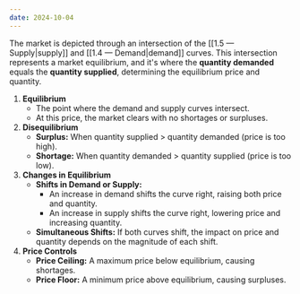 ```yaml
---
date: 2024-10-04
---
```

The market is depicted through an intersection of the [[1.5 — Supply|supply]] and [[1.4 — Demand|demand]] curves. This intersection represents a market equilibrium, and it's where the **quantity demanded** equals the **quantity supplied**, determining the equilibrium price and quantity.

1. **Equilibrium**  
   - The point where the demand and supply curves intersect.  
   - At this price, the market clears with no shortages or surpluses.
2. **Disequilibrium**  
   - **Surplus:** When quantity supplied > quantity demanded (price is too high).  
   - **Shortage:** When quantity demanded > quantity supplied (price is too low).  
3. **Changes in Equilibrium**  
   - **Shifts in Demand or Supply:**  
     - An increase in demand shifts the curve right, raising both price and quantity.  
     - An increase in supply shifts the curve right, lowering price and increasing quantity.  
   - **Simultaneous Shifts:** If both curves shift, the impact on price and quantity depends on the magnitude of each shift.
4. **Price Controls**  
   - **Price Ceiling:** A maximum price below equilibrium, causing shortages.  
   - **Price Floor:** A minimum price above equilibrium, causing surpluses.